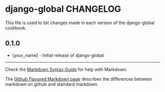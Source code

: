 django-global CHANGELOG
=======================

This file is used to list changes made in each version of the django-global cookbook.

0.1.0
-----
- [your_name] - Initial release of django-global

- - -
Check the [Markdown Syntax Guide](http://daringfireball.net/projects/markdown/syntax) for help with Markdown.

The [Github Flavored Markdown page](http://github.github.com/github-flavored-markdown/) describes the differences between markdown on github and standard markdown.
